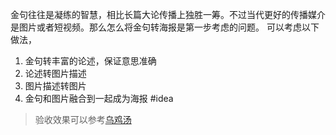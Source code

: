 金句往往是凝练的智慧，相比长篇大论传播上独胜一筹。不过当代更好的传播媒介是图片或者短视频。那么怎么将金句转海报是第一步考虑的问题。
可以考虑以下做法，
1. 金句转丰富的论述，保证意思准确
2. 论述转图片描述
3. 图片描述转图片
4. 金句和图片融合到一起成为海报
#idea 
> 验收效果可以参考[乌鸡汤](https://mp.weixin.qq.com/s/LbFxaPQHnz-Q0yTthbGb3w)